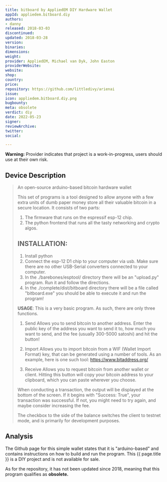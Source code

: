 ```yaml
---
title: bitboard by AppliedEM DIY Hardware Wallet
appId: appliedem.bitboard.diy
authors:
- danny
released: 2018-03-03
discontinued: 
updated: 2018-03-28
version: 
binaries: 
dimensions: 
weight: 
provider: AppliedEM, Michael van Dyk, John Easton
providerWebsite: 
website: 
shop: 
country: 
price: 
repository: https://github.com/littledivy/arienai
issue: 
icon: appliedem.bitboard.diy.png
bugbounty: 
meta: obsolete
verdict: diy
date: 2022-05-23
signer: 
reviewArchive: 
twitter: 
social: 

---
```


**Warning:** Provider indicates that project is a work-in-progress, users should use at their own risk.

## Device Description 

> An open-source arduino-based bitcoin hardware wallet
>
> This set of programs is a tool designed to allow anyone with a few extra units of dumb paper money store all their valuable bitcoin in a secure location. It consists of two parts:
>
> 1. The firmware that runs on the espressif esp-12 chip. 
> 2. The python frontend that runs all the tasty networking and crypto algos.
>
> ## INSTALLATION: 
> 1. Install python 
> 2. Connect the esp-12 D1 chip to your computer via usb. Make sure there are no other USB-Serial converters connected to your computer. 
> 3. In the ./barebones/esptool/ directory there will be an "upload.py" program. Run it and follow the directions. 
> 4. In the ./complete/dist/bitboard directory there will be a file called "bitboard.exe" you should be able to execute it and run the program!
>
> **USAGE**: This is a very basic program. As such, there are only three functions.
>
> 1. Send Allows you to send bitcoin to another address. Enter the public key of the address you want to send it to, how much you want to send, and the fee (usually 300-5000 satoshi) and hit the button! 
>
> 2. Import Allows you to import bitcoin from a WIF (Wallet Import Format) key, that can be generated using a number of tools. As an example, here is one such tool: https://www.bitaddress.org/ 
> 
> 3. Receive Allows you to request bitcoin from another wallet or client. Hitting this button will copy your bitcoin address to your clipboard, which you can paste wherever you choose.
>
> When conducting a transaction, the output will be displayed at the bottom of the screen. If it begins with "Success: True", your transaction was successful. If not, you might need to try again, and maybe consider increasing the fee.
>
> The checkbox to the side of the balance switches the client to testnet mode, and is primarily for development purposes.

## Analysis 

The Github page for this simple wallet states that it is "arduino-based" and contains instructions on how to build and run the program. This {{ page.title }} is a DIY project and is not available for sale.

As for the repository, it has not been updated since 2018, meaning that this program qualifies as **obsolete.**